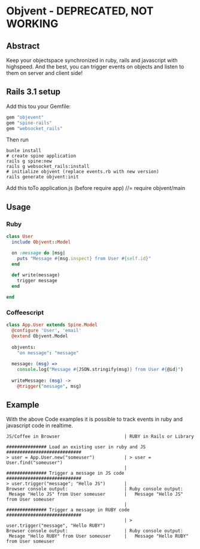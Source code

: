 # Objvent - DEPRECATED, NOT WORKING

## Abstract

Keep your objectspace synchronized in ruby, rails and javascript with highspeed. And the best, you can trigger events on objects and listen to them on server and client side!

## Rails 3.1 setup

Add this tou your Gemfile:

````ruby
gem "objevent"
gem "spine-rails"
gem "websocket_rails"
````

Then run
````shell
bunle install
# create spine application
rails g spine:new
rails g websocket_rails:install
# initialize objvent (replace events.rb with new version)
rails generate objvent:init
````

Add this toTo application.js (before require app)
    //= require objvent/main

## Usage

### Ruby
````ruby
class User
  include Objvent::Model 

  on :message do |msg|
    puts "Message #{msg.inspect} from User #{self.id}"
  end
  
  def write(message)
    trigger message
  end

end
````

### Coffeescript
````coffeescript
class App.User extends Spine.Model
  @configure 'User', 'email'
  @extend Objvent.Model
      
  objvents:
    "on message": "message"
  
  message: (msg) =>
    console.log("Message #{JSON.stringify(msg)} from User #{@id}")
  
  writeMessage: (msg) ->
    @trigger("message", msg)
````

## Example
With the above Code examples it is possible to track events in ruby and javascript
code in realtime.
````
JS/Coffee in Browser                        | RUBY in Rails or Library

############### Load an existing user in ruby and JS ############################
> user = App.User.new("someuser")           | > user = User.find("someuser")
                                            |
############### Trigger a message in JS code         ############################
> user.trigger("message"; "Hello JS")       |
Browser console output:                     | Ruby console output:
 Mesage "Hello JS" from User someuser       |   Message "Hello JS" from User someuser
                                            |
############### Trigger a message in RUBY code       ############################
                                            | > user.trigger("message", "Hello RUBY")
Browser console output:                     | Ruby console output:
 Mesage "Hello RUBY" from User someuser     |   Message "Hello RUBY" from User someuser

````
